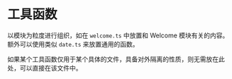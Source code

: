 # 工具函数

以模块为粒度进行组织，如在 `welcome.ts` 中放置和 Welcome 模块有关的内容。额外可以使用类似 `date.ts` 来放置通用的函数。

如果某个工具函数仅用于某个具体的文件，具备对外隔离的性质，则无需放在此处，可以直接在该文件中。
